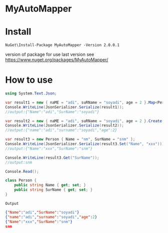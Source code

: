 # MyAutoMapper

# Install
```console
NuGet\Install-Package MyAutoMapper -Version 2.0.0.1
```
version of package for use last version see https://www.nuget.org/packages/MyAutoMapper/

# How to use
```csharp
using System.Text.Json;

var result1 = new { naME = "adi", suRName = "soyadi", age = 2 }.Map<Person>();
Console.WriteLine(JsonSerializer.Serialize(result1));
//output:{"Name":"adi","SurName":"soyadi"}

var result2 = new { naME = "adi", suRName = "soyadi", age = 2 }.Create();
Console.WriteLine(JsonSerializer.Serialize(result2));
//output:{"name":"adi","surname":"soyadi","age":2}

var result3 = new Person { Name = "nm", SurName = "snm" };
Console.WriteLine(JsonSerializer.Serialize(result3.Set("Name", "xxx")));
//output:{"Name":"xxx","SurName":"snm"}

Console.WriteLine(result3.Get("SurName"));
//output:snm

Console.Read();

class Person {
    public string Name { get; set; }
    public string SurName { get; set; }
}
```
<code>Output</code>
```json
{"Name":"adi","SurName":"soyadi"}
{"name":"adi","surname":"soyadi","age":2}
{"Name":"xxx","SurName":"snm"}
snm
